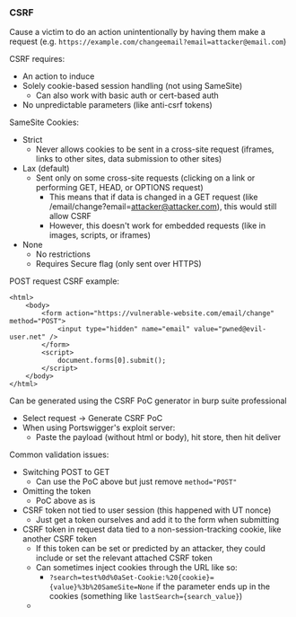 ### CSRF

Cause a victim to do an action unintentionally by having them make a request (e.g. `https://example.com/changeemail?email=attacker@email.com`)

CSRF requires:
- An action to induce
- Solely cookie-based session handling (not using SameSite)
  - Can also work with basic auth or cert-based auth
- No unpredictable parameters (like anti-csrf tokens)

SameSite Cookies:
- Strict
  - Never allows cookies to be sent in a cross-site request (iframes, links to other sites, data submission to other sites)
- Lax (default)
  - Sent only on some cross-site requests (clicking on a link or performing GET, HEAD, or OPTIONS request)
    - This means that if data is changed in a GET request (like /email/change?email=attacker@attacker.com), this would still allow CSRF
    - However, this doesn't work for embedded requests (like in images, scripts, or iframes)
- None
  - No restrictions
  - Requires Secure flag (only sent over HTTPS)

POST request CSRF example:
```
<html>
    <body>
        <form action="https://vulnerable-website.com/email/change" method="POST">
            <input type="hidden" name="email" value="pwned@evil-user.net" />
        </form>
        <script>
            document.forms[0].submit();
        </script>
    </body>
</html>
```

Can be generated using the CSRF PoC generator in burp suite professional
- Select request -> Generate CSRF PoC
- When using Portswigger's exploit server:
  - Paste the payload (without html or body), hit store, then hit deliver

Common validation issues:
- Switching POST to GET 
  - Can use the PoC above but just remove `method="POST"`
- Omitting the token
  - PoC above as is
- CSRF token not tied to user session (this happened with UT nonce)
  - Just get a token ourselves and add it to the form when submitting
- CSRF token in request data tied to a non-session-tracking cookie, like another CSRF token
  - If this token can be set or predicted by an attacker, they could include or set the relevant attached CSRF token
  - Can sometimes inject cookies through the URL like so:
    - `?search=test%0d%0aSet-Cookie:%20{cookie}={value}%3b%20SameSite=None` if the parameter ends up in the cookies (something like `lastSearch={search_value}`)
  - 
